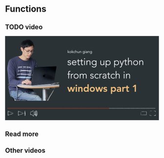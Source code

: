 # Functions

## TODO video


<a href="" target="_blank">
  <img src="https://github.com/kokchun/assets/blob/main/python_videos/setup_part1.png?raw=true" alt="python setup part 1" width="600">
</a>


## Read more



## Other videos